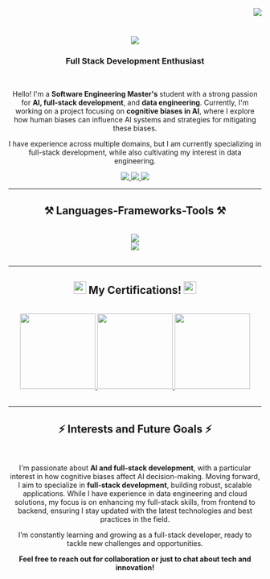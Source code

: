 <img align="right" src="https://api.visitorbadge.io/api/visitors?path=https%3A%2F%2Fgithub.com%2Fnazifkaraca&label=Visitors&labelColor=%23ff8a65&countColor=%23555555&labelStyle=upper" /></br>

<h1 align="center">
    <img src="https://readme-typing-svg.herokuapp.com/?font=Righteous&size=35&center=true&vCenter=true&width=500&height=70&duration=4000&lines=Hi+There!+👋;+I'm+Nazif+Karaca!;" />
</h1>

<h3 align="center">Full Stack Development Enthusiast</h3>

<br/>

<div align="center">
 
 Hello! I'm a **Software Engineering Master's** student with a strong passion for **AI, full-stack development**, and **data engineering**. Currently, I'm working on a project focusing on **cognitive biases in AI**, where I explore how human biases can influence AI systems and strategies for mitigating these biases.

I have experience across multiple domains, but I am currently specializing in full-stack development, while also cultivating my interest in data engineering.

 </div>
 
<div align="center"> 
  <a href="mailto:nazif808@gmail.com">
    <img src="https://img.shields.io/badge/Gmail-333333?style=for-the-badge&logo=gmail&logoColor=red" />
  </a>
  <a href="https://linkedin.com/in/nazifkaraca" target="_blank">
    <img src="https://img.shields.io/badge/LinkedIn-0077B5?style=for-the-badge&logo=linkedin&logoColor=white" target="_blank" />
  </a>
  <a href="https://github.com/nazifkaraca" target="_blank">
     <img src="https://img.shields.io/badge/Portfolio-FF5722?style=for-the-badge&logo=todoist&logoColor=white" target="_blank" /> <!-- sqlite, safari, google-chrome are other good icon options -->
  </a>
</div>

 <hr/>
 
<h2 align="center">⚒️ Languages-Frameworks-Tools ⚒️</h2>
<br/>
<div align="center">
    <img src="https://skillicons.dev/icons?i=html,css,vscode,github,git,matlab" /><br>
    <img src="https://skillicons.dev/icons?i=nodejs,python,javascript,typescript,c#,nextjs,posgresql,mysql" /><br>
</div>

<br/>
<hr/>

<div align="center">
  <h2> 
    <img src="https://github.com/user-attachments/assets/b176e9e1-78f1-412c-a382-52efce25560d" width="25" /> 
    My Certifications! 
    <img src="https://github.com/user-attachments/assets/b176e9e1-78f1-412c-a382-52efce25560d" width="25" /> 
  </h2>
  <br>
    <a href="https://www.credly.com/badges/bd616172-9b83-45c2-aef2-7689bde401fd/linked_in?t=sjva0c" target="_blank">  
      <img src="https://github.com/user-attachments/assets/8f270e26-19fe-4529-84f7-194fe9aaa8e8" width="150" />
    </a>
    <a href="https://www.credly.com/earner/earned/badge/ef126fcf-e2d2-4d13-ac47-fff8a041ee73" target="_blank">  
        <img src="https://github.com/user-attachments/assets/4024efca-a257-4b32-ae38-1dfd6f2e1870" width="150" />
    </a>
    <a href="https://www.credly.com/badges/036048a1-fd9f-4048-bea6-9c1b24bca6e0/print" target="_blank">  
        <img src="https://github.com/user-attachments/assets/99ef4001-9861-429e-a571-00eab3def9d6" width="150" />
    </a>
  <br/><br/>
</div>

<hr/>

<h2 align="center">⚡ Interests and Future Goals ⚡</h2>
<br>
<div align=center>

I'm passionate about **AI and full-stack development**, with a particular interest in how cognitive biases affect AI decision-making. Moving forward, I aim to specialize in **full-stack development**, building robust, scalable applications. While I have experience in data engineering and cloud solutions, my focus is on enhancing my full-stack skills, from frontend to backend, ensuring I stay updated with the latest technologies and best practices in the field.

I’m constantly learning and growing as a full-stack developer, ready to tackle new challenges and opportunities.


**Feel free to reach out for collaboration or just to chat about tech and innovation!**
</div>
